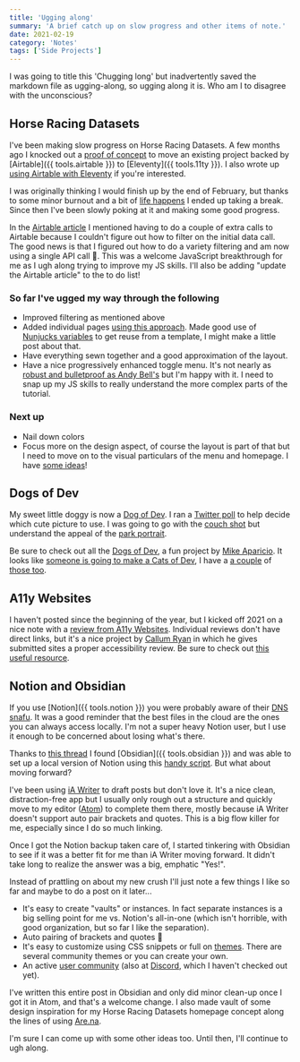 ```yaml
---
title: 'Ugging along'
summary: 'A brief catch up on slow progress and other items of note.'
date: 2021-02-19
category: 'Notes'
tags: ['Side Projects']
---
```


I was going to title this 'Chugging long' but inadvertently saved the markdown file as ugging-along, so ugging along it is. Who am I to disagree with the unconscious?

## Horse Racing Datasets
I've been making slow progress on Horse Racing Datasets. A few months ago I knocked out a [proof of concept](https://danabyerly.com/notes/update-on-the-end-of-the-year-to-do-list/) to move an existing project backed by [Airtable]({{ tools.airtable }}) to [Eleventy]({{ tools.11ty }}). I also wrote up [using Airtable with Eleventy](/articles/using-airtable-with-eleventy/) if you're interested.

I was originally thinking I would finish up by the end of February, but thanks to some minor burnout and a bit of [life happens](https://indieweb.org/life_happens) I ended up taking a break. Since then I've been slowly poking at it and making some good progress.

In the [Airtable article](/articles/using-airtable-with-eleventy/) I mentioned having to do a couple of extra calls to Airtable because I couldn't figure out how to filter on the initial data call. The good news is that I figured out how to do a variety filtering and am now using a single API call 🎉. This was a welcome JavaScript breakthrough for me as I ugh along trying to improve my JS skills. I'll also be adding "update the Airtable article" to the to do list!

### So far I've ugged my way through the following
* Improved filtering as mentioned above
* Added individual pages [using this approach](https://www.11ty.dev/docs/pages-from-data/). Made good use of [Nunjucks variables](https://mozilla.github.io/nunjucks/templating.html#set) to get reuse from a template, I might make a little post about that.
* Have everything sewn together and a good approximation of the layout.
* Have a nice progressively enhanced toggle menu. It's not nearly as [robust and bulletproof as Andy Bell's](https://piccalil.li/premium/build-a-fully-responsive-progressively-enhanced-burger-menu/) but I'm happy with it. I need to snap up my JS skills to really understand the more complex parts of the tutorial.

### Next up
* Nail down colors
* Focus more on the design aspect, of course the layout is part of that but I need to move on to the visual particulars of the menu and homepage. I have [some ideas](https://twitter.com/superterrific/status/1353047440664915969/photo/1)!


## Dogs of Dev
My sweet little doggy is now a [Dog of Dev](https://dogsof.dev/dogs/frieda/). I ran a [Twitter poll](https://twitter.com/superterrific/status/1361087100515409921) to help decide which cute picture to use. I was going to go with the [couch shot](https://twitter.com/superterrific/status/1361087069209186306) but understand the appeal of the [park portrait](https://twitter.com/superterrific/status/1361087073688711169).

Be sure to check out all the [Dogs of Dev](https://dogsof.dev/), a fun project by [Mike Aparicio](https://twitter.com/peruvianidol). It looks like [someone is going to make a Cats of Dev](https://twitter.com/peruvianidol/status/1361348257964830723/retweets/with_comments), I have a [a couple](https://twitter.com/superterrific/status/1336474131437662209/photo/1) of [those too](https://twitter.com/superterrific/status/1360692852586643460/photo/1).

## A11y Websites
I haven't posted since the beginning of the year, but I kicked off 2021 on a nice note with a [review from A11y Websites](https://twitter.com/superterrific/status/1345403075935277057). Individual reviews don't have direct links, but it's a nice project by [Callum Ryan](https://twitter.com/calum_ryan) in which he gives submitted sites a proper accessibility review. Be sure to check out [this useful resource](https://www.a11ywebsites.com/).

## Notion and Obsidian
If you use [Notion]({{ tools.notion }}) you were probably aware of their [DNS snafu](https://twitter.com/NotionHQ/status/1362088718304038914). It was a good reminder that the best files in the cloud are the ones you can always access locally. I'm not a super heavy Notion user, but I use it enough to be concerned about losing what's there.

Thanks to [this thread](https://twitter.com/piccalilli_/status/1361043178430861315) I found [Obsidian]({{ tools.obsidian }}) and was able to set up a local version of Notion using this [handy script](https://github.com/connertennery/Notion-to-Obsidian-Converter). But what about moving forward?

I've been using [iA Writer](https://ia.net/writer) to draft posts but don't love it. It's a nice clean, distraction-free app but I usually only rough out a structure and quickly move to my editor ([Atom](https://atom.io/)) to complete them there, mostly because iA Writer doesn't support auto pair brackets and quotes. This is a big flow killer for me, especially since I do so much linking.

Once I got the Notion backup taken care of, I started tinkering with Obsidian to see if it was a better fit for me than iA Writer moving forward. It didn't take long to realize the answer was a big, emphatic "Yes!".

Instead of prattling on about my new crush I'll just note a few things I like so far and maybe to do a post on it later...

* It's easy to create "vaults" or instances. In fact separate instances is a big selling point for me vs. Notion's all-in-one (which isn't horrible, with good organization, but so far I like the separation).
* Auto pairing of brackets and quotes 🎉
* It's easy to customize using CSS snippets or full on [themes](https://publish.obsidian.md/help/Customization/Appearance). There are several community themes or you can create your own.
* An active [user community](https://forum.obsidian.md/) (also at [Discord](https://discord.com/invite/veuWUTm), which I haven't checked out yet).

I've written this entire post in Obsidian and only did minor clean-up once I got it in Atom, and that's a welcome change. I also made vault of some design inspiration for my Horse Racing Datasets homepage concept along the lines of using [Are.na](https://www.are.na/).

I'm sure I can come up with some other ideas too. Until then, I'll continue to ugh along.
